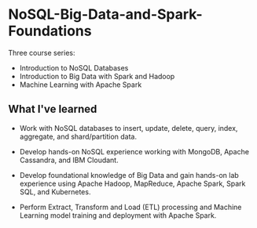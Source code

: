 # NoSQL-Big-Data-and-Spark-Foundations

Three course series: 
- Introduction to NoSQL Databases
- Introduction to Big Data with Spark and Hadoop
- Machine Learning with Apache Spark


## What I've learned
- Work with NoSQL databases to insert, update, delete, query, index, aggregate, and shard/partition data.

- Develop hands-on NoSQL experience working with MongoDB, Apache Cassandra, and IBM Cloudant.

- Develop foundational knowledge of Big Data and gain hands-on lab experience using Apache Hadoop, MapReduce,  Apache Spark, Spark SQL, and Kubernetes.

- Perform Extract, Transform and Load (ETL) processing and Machine Learning model training and deployment with Apache Spark.


